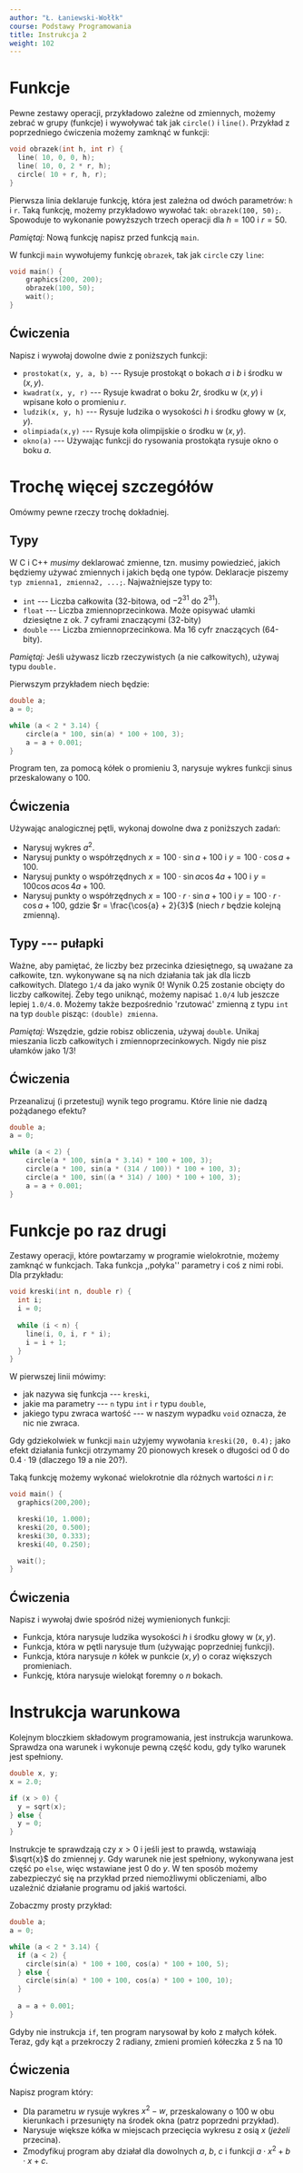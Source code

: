 ```yaml
---
author: "Ł. Łaniewski-Wołłk"
course: Podstawy Programowania
title: Instrukcja 2
weight: 102
---
```


# Funkcje
Pewne zestawy operacji, przykładowo zależne od zmiennych, możemy zebrać w grupy (funkcje) i wywoływać tak jak `circle()` i `line()`.
Przykład z poprzedniego ćwiczenia możemy zamknąć w funkcji:
```c++
void obrazek(int h, int r) {
  line( 10, 0, 0, h);
  line( 10, 0, 2 * r, h);
  circle( 10 + r, h, r);
}
```

Pierwsza linia deklaruje funkcję, która jest zależna od dwóch parametrów: `h` i `r`.
Taką funkcję, możemy przykładowo wywołać tak: `obrazek(100, 50);`.
Spowoduje to wykonanie powyższych trzech operacji dla $h = 100$ i $r = 50$.

_Pamiętaj:_ Nową funkcję napisz przed funkcją `main`.

W funkcji `main` wywołujemy funkcję `obrazek`, tak jak `circle` czy `line`:
```c++
void main() {
    graphics(200, 200);
    obrazek(100, 50);	
    wait();
}
```

## Ćwiczenia
Napisz i wywołaj dowolne dwie z poniższych funkcji:

- `prostokat(x, y, a, b)` --- Rysuje prostokąt o bokach $a$ i $b$ i środku w $(x, y)$.
- `kwadrat(x, y, r)` --- Rysuje kwadrat o boku $2r$, środku w $(x, y)$ i wpisane koło o promieniu $r$.
- `ludzik(x, y, h)` --- Rysuje ludzika o wysokości $h$ i środku głowy w $(x, y)$.
- `olimpiada(x,y)` --- Rysuje koła olimpijskie o środku w $(x, y)$.
- `okno(a)` --- Używając funkcji do rysowania prostokąta rysuje okno o boku $a$.

# Trochę więcej szczegółów
Omówmy pewne rzeczy trochę dokładniej.

## Typy
W C i C++ _musimy_ deklarować zmienne, tzn. musimy powiedzieć, jakich będziemy używać zmiennych i jakich będą one typów.
Deklaracje piszemy `typ zmienna1, zmienna2, ...;`.
Najważniejsze typy to:

- `int` --- Liczba całkowita (32-bitowa, od $-2^{31}$ do $2^{31}$).
- `float` --- Liczba zmiennoprzecinkowa.
Może opisywać ułamki dziesiętne z ok. 7 cyframi znaczącymi (32-bity)
- `double` --- Liczba zmiennoprzecinkowa.
Ma 16 cyfr znaczących (64-bity).

_Pamiętaj:_ Jeśli używasz liczb rzeczywistych (a nie całkowitych), używaj typu `double.`

Pierwszym przykładem niech będzie:
```c++
double a;
a = 0;

while (a < 2 * 3.14) {
    circle(a * 100, sin(a) * 100 + 100, 3);
    a = a + 0.001;
}
```
Program ten, za pomocą kółek o promieniu 3, narysuje wykres funkcji sinus przeskalowany o 100.

## Ćwiczenia
Używając analogicznej pętli, wykonaj dowolne dwa z poniższych zadań:

- Narysuj wykres $a ^ 2$.
- Narysuj punkty o współrzędnych $x = 100\cdot\sin{a} + 100$ i $y=100\cdot\cos{a} + 100$.
- Narysuj punkty o współrzędnych $x = 100\cdot\sin{a}\cos{4a} + 100$ i $y = 100\cos{a}\cos{4a} + 100$.
- Narysuj punkty o współrzędnych $x = 100\cdot r\cdot\sin{a} + 100$ i $y = 100\cdot r\cdot\cos{a} + 100$, gdzie $r = \frac{\cos{a} + 2}{3}$ (niech $r$ będzie kolejną zmienną).

## Typy --- pułapki
Ważne, aby pamiętać, że liczby bez przecinka dziesiętnego, są uważane za całkowite, tzn. wykonywane są na nich działania tak jak dla liczb całkowitych.
Dlatego `1/4` da jako wynik 0!
Wynik 0.25 zostanie obcięty do liczby całkowitej.
Żeby tego uniknąć, możemy napisać `1.0/4` lub jeszcze lepiej `1.0/4.0`.
Możemy także bezpośrednio 'rzutować' zmienną z typu `int` na typ `double` pisząc: `(double) zmienna`.

_Pamiętaj:_ Wszędzie, gdzie robisz obliczenia, używaj `double`.
Unikaj mieszania liczb całkowitych i zmiennoprzecinkowych.
Nigdy nie pisz ułamków jako 1/3!

## Ćwiczenia
Przeanalizuj (i przetestuj) wynik tego programu.
Które linie nie dadzą pożądanego efektu?
```c++
double a;
a = 0;

while (a < 2) {
    circle(a * 100, sin(a * 3.14) * 100 + 100, 3);
    circle(a * 100, sin(a * (314 / 100)) * 100 + 100, 3);
    circle(a * 100, sin((a * 314) / 100) * 100 + 100, 3);
    a = a + 0.001;
}
```

# Funkcje po raz drugi
Zestawy operacji, które powtarzamy w programie wielokrotnie, możemy zamknąć w funkcjach. Taka funkcja ,,połyka'' parametry i coś z nimi robi. Dla przykładu:
```c++
void kreski(int n, double r) {
  int i;
  i = 0;
  
  while (i < n) {
    line(i, 0, i, r * i);
    i = i + 1;
  }
}
```
W pierwszej linii mówimy:

- jak nazywa się funkcja --- `kreski`,
- jakie ma parametry --- `n` typu `int` i `r` typu `double`,
- jakiego typu zwraca wartość --- w naszym wypadku `void` oznacza, że nic nie zwraca.

Gdy gdziekolwiek w funkcji `main` użyjemy wywołania `kreski(20, 0.4);` jako efekt działania funkcji otrzymamy 20 pionowych kresek o długości od $0$ do $0.4\cdot 19$ (dlaczego $19$ a nie $20$?).

Taką funkcję możemy wykonać wielokrotnie dla różnych wartości $n$ i $r$:
```c++
void main() {
  graphics(200,200);

  kreski(10, 1.000);	
  kreski(20, 0.500);	
  kreski(30, 0.333);	
  kreski(40, 0.250);	

  wait();
}
```

## Ćwiczenia
Napisz i wywołaj dwie spośród niżej wymienionych funkcji:

- Funkcja, która narysuje ludzika wysokości $h$ i środku głowy w $(x, y)$.
- Funkcja, która w pętli narysuje tłum (używając poprzedniej funkcji).
- Funkcja, która narysuje $n$ kółek w punkcie $(x, y)$ o coraz większych promieniach.
- Funkcję, która narysuje wielokąt foremny o $n$ bokach.

# Instrukcja warunkowa
Kolejnym bloczkiem składowym programowania, jest instrukcja warunkowa.
Sprawdza ona warunek i wykonuje pewną część kodu, gdy tylko warunek jest spełniony.
```c++
double x, y;
x = 2.0;

if (x > 0) {
  y = sqrt(x);
} else {
  y = 0;
}
```
Instrukcje te sprawdzają czy $x > 0$ i jeśli jest to prawdą, wstawiają $\sqrt{x}$ do zmiennej $y$.
Gdy warunek nie jest spełniony, wykonywana jest część po `else`, więc wstawiane jest $0$ do $y$.
W ten sposób możemy zabezpieczyć się na przykład przed niemożliwymi obliczeniami, albo uzależnić działanie programu od jakiś wartości.

Zobaczmy prosty przykład:
```c++
double a;
a = 0;

while (a < 2 * 3.14) {
  if (a < 2) {
    circle(sin(a) * 100 + 100, cos(a) * 100 + 100, 5);
  } else {
    circle(sin(a) * 100 + 100, cos(a) * 100 + 100, 10);
  }
  
  a = a + 0.001;
}
```
Gdyby nie instrukcja `if`, ten program narysował by koło z małych kółek.
Teraz, gdy kąt `a` przekroczy $2$ radiany, zmieni promień kółeczka z $5$ na $10$ 

## Ćwiczenia
Napisz program który:

- Dla parametru $w$ rysuje wykres $x^2 - w$, przeskalowany o 100 w obu kierunkach i przesunięty na środek okna (patrz poprzedni przykład).
- Narysuje większe kółka w miejscach przecięcia wykresu z osią $x$ (_jeżeli_ przecina).
- Zmodyfikuj program aby działał dla dowolnych $a$, $b$, $c$ i funkcji $a\cdot x^2 + b\cdot x+c$.

